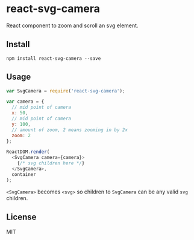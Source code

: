 # react-svg-camera

React component to zoom and scroll an svg element.

## Install

`npm install react-svg-camera --save`

## Usage

```js
var SvgCamera = require('react-svg-camera');

var camera = {
  // mid point of camera
  x: 50,
  // mid point of camera
  y: 100,
  // amount of zoom, 2 means zooming in by 2x
  zoom: 2
};

ReactDOM.render(
  <SvgCamera camera={camera}>
    {/* svg children here */}
  </SvgCamera>,
  container
);
```

`<SvgCamera>` becomes `<svg>` so children to `SvgCamera` can be any valid `svg`
children.

## License

MIT
